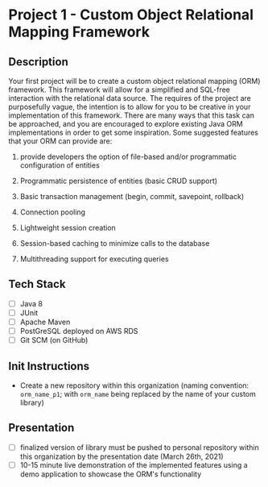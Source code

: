 # Project 1 - Custom Object Relational Mapping Framework

## Description

Your first project will be to create a custom object relational mapping (ORM) framework. This framework will allow for a simplified and SQL-free interaction with the relational data source. The requires of the project are purposefully vague, the intention is to allow for you to be creative in your implementation of this framework. There are many ways that this task can be approached, and you are encouraged to explore existing Java ORM implementations in order to get some inspiration. Some suggested features that your ORM can provide are:

1. provide developers the option of file-based and/or programmatic configuration of entities

2. Programmatic persistence of entities (basic CRUD support)

3. Basic transaction management (begin, commit, savepoint, rollback)

4. Connection pooling

5. Lightweight session creation

6. Session-based caching to minimize calls to the database

7. Multithreading support for executing queries

## Tech Stack
- [ ] Java 8
- [ ] JUnit
- [ ] Apache Maven
- [ ] PostGreSQL deployed on AWS RDS
- [ ] Git SCM (on GitHub)

## Init Instructions
- Create a new repository within this organization (naming convention: `orm_name_p1`; with `orm_name` being replaced by the name of your custom library)

## Presentation
- [ ] finalized version of library must be pushed to personal repository within this organization by the presentation date (March 26th, 2021)
- [ ] 10-15 minute live demonstration of the implemented features using a demo application to showcase the ORM's functionality